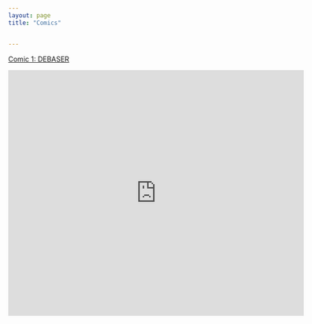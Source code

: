 ```yaml
---
layout: page
title: "Comics"


---
```


[Comic 1: DEBASER](https://debaserpoject.xyz/index.html)

<iframe src="https://docs.google.com/gview?url=https://drive.google.com/file/d/1ieOG-nHg0GQz0fNNonfoVq76kjhQFpiN/view?usp=sharingf&embedded=true" style="width:600px; height:500px;" frameborder="0"></iframe>

